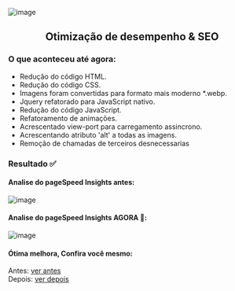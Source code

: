 ![image](https://img.shields.io/badge/Version-Stable-green)
<h2 align="center">Otimização de desempenho & SEO</h2>


<h3>O que aconteceu até agora:</h3>

- Redução do código HTML.
- Redução do código CSS.
- Imagens foram convertidas para formato mais moderno *.webp.
- Jquery refatorado para JavaScript nativo.
- Redução do código JavaScript.
- Refatoramento de animações.
- Acrescentado view-port para carregamento assincrono.
- Acrescentando atributo 'alt' a todas as imagens.
- Remoção de chamadas de terceiros desnecessarias

<h3>Resultado ✅</h3>

<h4>Analise do pageSpeed Insights antes:</h4>

![image](https://user-images.githubusercontent.com/60148238/198169584-d25b4db1-1bbc-468e-9c6f-2d9d22d8ea8e.png)

<h4>Analise do pageSpeed Insights AGORA 👏:</h4>

![image](https://user-images.githubusercontent.com/60148238/198169664-e7abe6d4-208b-4ddf-b33e-ea608ceb4155.png)

<h4>Ótima melhora, Confira você mesmo:</h4>

Antes: <a href='https://pagespeed.web.dev/report?url=https%3A%2F%2Fcrfuncional.netlify.app%2F&form_factor=desktop' target="_blank">ver antes</a><br>
Depois: <a href='https://pagespeed.web.dev/report?url=https%3A%2F%2Fjroniel.github.io%2Facademia_turbo%2Findex.html&form_factor=desktop' target="_blank">ver depois</a>
